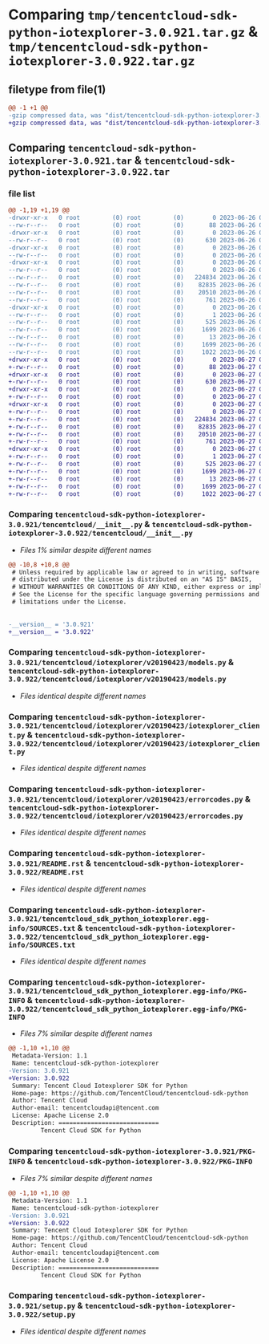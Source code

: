 # Comparing `tmp/tencentcloud-sdk-python-iotexplorer-3.0.921.tar.gz` & `tmp/tencentcloud-sdk-python-iotexplorer-3.0.922.tar.gz`

## filetype from file(1)

```diff
@@ -1 +1 @@
-gzip compressed data, was "dist/tencentcloud-sdk-python-iotexplorer-3.0.921.tar", last modified: Mon Jun 26 00:26:41 2023, max compression
+gzip compressed data, was "dist/tencentcloud-sdk-python-iotexplorer-3.0.922.tar", last modified: Tue Jun 27 00:26:59 2023, max compression
```

## Comparing `tencentcloud-sdk-python-iotexplorer-3.0.921.tar` & `tencentcloud-sdk-python-iotexplorer-3.0.922.tar`

### file list

```diff
@@ -1,19 +1,19 @@
-drwxr-xr-x   0 root         (0) root         (0)        0 2023-06-26 00:26:41.000000 tencentcloud-sdk-python-iotexplorer-3.0.921/
--rw-r--r--   0 root         (0) root         (0)       88 2023-06-26 00:26:41.000000 tencentcloud-sdk-python-iotexplorer-3.0.921/setup.cfg
-drwxr-xr-x   0 root         (0) root         (0)        0 2023-06-26 00:26:41.000000 tencentcloud-sdk-python-iotexplorer-3.0.921/tencentcloud/
--rw-r--r--   0 root         (0) root         (0)      630 2023-06-26 00:26:41.000000 tencentcloud-sdk-python-iotexplorer-3.0.921/tencentcloud/__init__.py
-drwxr-xr-x   0 root         (0) root         (0)        0 2023-06-26 00:26:41.000000 tencentcloud-sdk-python-iotexplorer-3.0.921/tencentcloud/iotexplorer/
--rw-r--r--   0 root         (0) root         (0)        0 2023-06-26 00:26:41.000000 tencentcloud-sdk-python-iotexplorer-3.0.921/tencentcloud/iotexplorer/__init__.py
-drwxr-xr-x   0 root         (0) root         (0)        0 2023-06-26 00:26:41.000000 tencentcloud-sdk-python-iotexplorer-3.0.921/tencentcloud/iotexplorer/v20190423/
--rw-r--r--   0 root         (0) root         (0)        0 2023-06-26 00:26:41.000000 tencentcloud-sdk-python-iotexplorer-3.0.921/tencentcloud/iotexplorer/v20190423/__init__.py
--rw-r--r--   0 root         (0) root         (0)   224834 2023-06-26 00:26:41.000000 tencentcloud-sdk-python-iotexplorer-3.0.921/tencentcloud/iotexplorer/v20190423/models.py
--rw-r--r--   0 root         (0) root         (0)    82835 2023-06-26 00:26:41.000000 tencentcloud-sdk-python-iotexplorer-3.0.921/tencentcloud/iotexplorer/v20190423/iotexplorer_client.py
--rw-r--r--   0 root         (0) root         (0)    20510 2023-06-26 00:26:41.000000 tencentcloud-sdk-python-iotexplorer-3.0.921/tencentcloud/iotexplorer/v20190423/errorcodes.py
--rw-r--r--   0 root         (0) root         (0)      761 2023-06-26 00:26:41.000000 tencentcloud-sdk-python-iotexplorer-3.0.921/README.rst
-drwxr-xr-x   0 root         (0) root         (0)        0 2023-06-26 00:26:41.000000 tencentcloud-sdk-python-iotexplorer-3.0.921/tencentcloud_sdk_python_iotexplorer.egg-info/
--rw-r--r--   0 root         (0) root         (0)        1 2023-06-26 00:26:41.000000 tencentcloud-sdk-python-iotexplorer-3.0.921/tencentcloud_sdk_python_iotexplorer.egg-info/dependency_links.txt
--rw-r--r--   0 root         (0) root         (0)      525 2023-06-26 00:26:41.000000 tencentcloud-sdk-python-iotexplorer-3.0.921/tencentcloud_sdk_python_iotexplorer.egg-info/SOURCES.txt
--rw-r--r--   0 root         (0) root         (0)     1699 2023-06-26 00:26:41.000000 tencentcloud-sdk-python-iotexplorer-3.0.921/tencentcloud_sdk_python_iotexplorer.egg-info/PKG-INFO
--rw-r--r--   0 root         (0) root         (0)       13 2023-06-26 00:26:41.000000 tencentcloud-sdk-python-iotexplorer-3.0.921/tencentcloud_sdk_python_iotexplorer.egg-info/top_level.txt
--rw-r--r--   0 root         (0) root         (0)     1699 2023-06-26 00:26:41.000000 tencentcloud-sdk-python-iotexplorer-3.0.921/PKG-INFO
--rw-r--r--   0 root         (0) root         (0)     1022 2023-06-26 00:26:41.000000 tencentcloud-sdk-python-iotexplorer-3.0.921/setup.py
+drwxr-xr-x   0 root         (0) root         (0)        0 2023-06-27 00:26:59.000000 tencentcloud-sdk-python-iotexplorer-3.0.922/
+-rw-r--r--   0 root         (0) root         (0)       88 2023-06-27 00:26:59.000000 tencentcloud-sdk-python-iotexplorer-3.0.922/setup.cfg
+drwxr-xr-x   0 root         (0) root         (0)        0 2023-06-27 00:26:59.000000 tencentcloud-sdk-python-iotexplorer-3.0.922/tencentcloud/
+-rw-r--r--   0 root         (0) root         (0)      630 2023-06-27 00:26:59.000000 tencentcloud-sdk-python-iotexplorer-3.0.922/tencentcloud/__init__.py
+drwxr-xr-x   0 root         (0) root         (0)        0 2023-06-27 00:26:59.000000 tencentcloud-sdk-python-iotexplorer-3.0.922/tencentcloud/iotexplorer/
+-rw-r--r--   0 root         (0) root         (0)        0 2023-06-27 00:26:59.000000 tencentcloud-sdk-python-iotexplorer-3.0.922/tencentcloud/iotexplorer/__init__.py
+drwxr-xr-x   0 root         (0) root         (0)        0 2023-06-27 00:26:59.000000 tencentcloud-sdk-python-iotexplorer-3.0.922/tencentcloud/iotexplorer/v20190423/
+-rw-r--r--   0 root         (0) root         (0)        0 2023-06-27 00:26:59.000000 tencentcloud-sdk-python-iotexplorer-3.0.922/tencentcloud/iotexplorer/v20190423/__init__.py
+-rw-r--r--   0 root         (0) root         (0)   224834 2023-06-27 00:26:59.000000 tencentcloud-sdk-python-iotexplorer-3.0.922/tencentcloud/iotexplorer/v20190423/models.py
+-rw-r--r--   0 root         (0) root         (0)    82835 2023-06-27 00:26:59.000000 tencentcloud-sdk-python-iotexplorer-3.0.922/tencentcloud/iotexplorer/v20190423/iotexplorer_client.py
+-rw-r--r--   0 root         (0) root         (0)    20510 2023-06-27 00:26:59.000000 tencentcloud-sdk-python-iotexplorer-3.0.922/tencentcloud/iotexplorer/v20190423/errorcodes.py
+-rw-r--r--   0 root         (0) root         (0)      761 2023-06-27 00:26:59.000000 tencentcloud-sdk-python-iotexplorer-3.0.922/README.rst
+drwxr-xr-x   0 root         (0) root         (0)        0 2023-06-27 00:26:59.000000 tencentcloud-sdk-python-iotexplorer-3.0.922/tencentcloud_sdk_python_iotexplorer.egg-info/
+-rw-r--r--   0 root         (0) root         (0)        1 2023-06-27 00:26:59.000000 tencentcloud-sdk-python-iotexplorer-3.0.922/tencentcloud_sdk_python_iotexplorer.egg-info/dependency_links.txt
+-rw-r--r--   0 root         (0) root         (0)      525 2023-06-27 00:26:59.000000 tencentcloud-sdk-python-iotexplorer-3.0.922/tencentcloud_sdk_python_iotexplorer.egg-info/SOURCES.txt
+-rw-r--r--   0 root         (0) root         (0)     1699 2023-06-27 00:26:59.000000 tencentcloud-sdk-python-iotexplorer-3.0.922/tencentcloud_sdk_python_iotexplorer.egg-info/PKG-INFO
+-rw-r--r--   0 root         (0) root         (0)       13 2023-06-27 00:26:59.000000 tencentcloud-sdk-python-iotexplorer-3.0.922/tencentcloud_sdk_python_iotexplorer.egg-info/top_level.txt
+-rw-r--r--   0 root         (0) root         (0)     1699 2023-06-27 00:26:59.000000 tencentcloud-sdk-python-iotexplorer-3.0.922/PKG-INFO
+-rw-r--r--   0 root         (0) root         (0)     1022 2023-06-27 00:26:59.000000 tencentcloud-sdk-python-iotexplorer-3.0.922/setup.py
```

### Comparing `tencentcloud-sdk-python-iotexplorer-3.0.921/tencentcloud/__init__.py` & `tencentcloud-sdk-python-iotexplorer-3.0.922/tencentcloud/__init__.py`

 * *Files 1% similar despite different names*

```diff
@@ -10,8 +10,8 @@
 # Unless required by applicable law or agreed to in writing, software
 # distributed under the License is distributed on an "AS IS" BASIS,
 # WITHOUT WARRANTIES OR CONDITIONS OF ANY KIND, either express or implied.
 # See the License for the specific language governing permissions and
 # limitations under the License.
 
 
-__version__ = '3.0.921'
+__version__ = '3.0.922'
```

### Comparing `tencentcloud-sdk-python-iotexplorer-3.0.921/tencentcloud/iotexplorer/v20190423/models.py` & `tencentcloud-sdk-python-iotexplorer-3.0.922/tencentcloud/iotexplorer/v20190423/models.py`

 * *Files identical despite different names*

### Comparing `tencentcloud-sdk-python-iotexplorer-3.0.921/tencentcloud/iotexplorer/v20190423/iotexplorer_client.py` & `tencentcloud-sdk-python-iotexplorer-3.0.922/tencentcloud/iotexplorer/v20190423/iotexplorer_client.py`

 * *Files identical despite different names*

### Comparing `tencentcloud-sdk-python-iotexplorer-3.0.921/tencentcloud/iotexplorer/v20190423/errorcodes.py` & `tencentcloud-sdk-python-iotexplorer-3.0.922/tencentcloud/iotexplorer/v20190423/errorcodes.py`

 * *Files identical despite different names*

### Comparing `tencentcloud-sdk-python-iotexplorer-3.0.921/README.rst` & `tencentcloud-sdk-python-iotexplorer-3.0.922/README.rst`

 * *Files identical despite different names*

### Comparing `tencentcloud-sdk-python-iotexplorer-3.0.921/tencentcloud_sdk_python_iotexplorer.egg-info/SOURCES.txt` & `tencentcloud-sdk-python-iotexplorer-3.0.922/tencentcloud_sdk_python_iotexplorer.egg-info/SOURCES.txt`

 * *Files identical despite different names*

### Comparing `tencentcloud-sdk-python-iotexplorer-3.0.921/tencentcloud_sdk_python_iotexplorer.egg-info/PKG-INFO` & `tencentcloud-sdk-python-iotexplorer-3.0.922/tencentcloud_sdk_python_iotexplorer.egg-info/PKG-INFO`

 * *Files 7% similar despite different names*

```diff
@@ -1,10 +1,10 @@
 Metadata-Version: 1.1
 Name: tencentcloud-sdk-python-iotexplorer
-Version: 3.0.921
+Version: 3.0.922
 Summary: Tencent Cloud Iotexplorer SDK for Python
 Home-page: https://github.com/TencentCloud/tencentcloud-sdk-python
 Author: Tencent Cloud
 Author-email: tencentcloudapi@tencent.com
 License: Apache License 2.0
 Description: ============================
         Tencent Cloud SDK for Python
```

### Comparing `tencentcloud-sdk-python-iotexplorer-3.0.921/PKG-INFO` & `tencentcloud-sdk-python-iotexplorer-3.0.922/PKG-INFO`

 * *Files 7% similar despite different names*

```diff
@@ -1,10 +1,10 @@
 Metadata-Version: 1.1
 Name: tencentcloud-sdk-python-iotexplorer
-Version: 3.0.921
+Version: 3.0.922
 Summary: Tencent Cloud Iotexplorer SDK for Python
 Home-page: https://github.com/TencentCloud/tencentcloud-sdk-python
 Author: Tencent Cloud
 Author-email: tencentcloudapi@tencent.com
 License: Apache License 2.0
 Description: ============================
         Tencent Cloud SDK for Python
```

### Comparing `tencentcloud-sdk-python-iotexplorer-3.0.921/setup.py` & `tencentcloud-sdk-python-iotexplorer-3.0.922/setup.py`

 * *Files identical despite different names*

